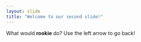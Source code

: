 ```yaml
---
layout: slide
title: "Welcome to our second slide!"
---
```

What would **rookie** do? </TEST>
Use the left arrow to go back!
